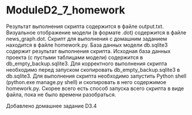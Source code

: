 # ModuleD2_7_homework
Результат выполнения скрипта содержится в файле output.txt. 
Визуальное отображение модели (в формате .dot) содержится в файле news_graph.dot. 
Скрипт для выполнения с домашним заданием находится в файле homework.py. 
База данных модели db.sqlite3 содержит результат выполнения скрипта. 
Исходная база данных проекта (с пустыми таблицами модели) содержится в db_empty_backup.sqlite3. 
Для корректного выполнения скрипта необходимо перед запуском скопировать db_empty_backup.sqlite3 в db.sqlite3.
Для выполнения скрипта необходимо запустить Python shell (python.exe manage.py shell) и скопировать в него
содержимое homework.py. Скорее всего есть способ запуска всего скрипта в виде файла, пока не было времени разобраться. 

Добавлено домашнее задание D3.4 